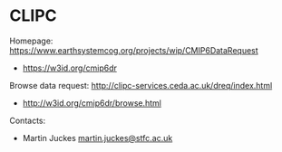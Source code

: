 CLIPC
=====

Homepage: https://www.earthsystemcog.org/projects/wip/CMIP6DataRequest
* https://w3id.org/cmip6dr 

Browse data request: http://clipc-services.ceda.ac.uk/dreq/index.html
* http://w3id.org/cmip6dr/browse.html

Contacts:
* Martin Juckes <martin.juckes@stfc.ac.uk>
